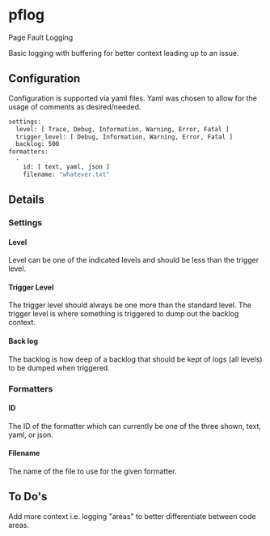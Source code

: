 # pflog
Page Fault Logging

Basic logging with buffering for better context leading up to an issue.

## Configuration
Configuration is supported via yaml files.  Yaml was chosen to allow for the usage of comments as desired/needed.
```bash
settings:
  level: [ Trace, Debug, Information, Warning, Error, Fatal ]
  trigger_level: [ Debug, Information, Warning, Error, Fatal ]
  backlog: 500
formatters:
  -
    id: [ text, yaml, json ]
    filename: "whatever.txt"
```

## Details
### Settings
#### Level
 Level can be one of the indicated levels and should be less than the trigger level.
#### Trigger Level
 The trigger level should always be one more than the standard level.  The trigger level is where something is triggered to dump out the backlog context.
#### Back log
 The backlog is how deep of a backlog that should be kept of logs (all levels) to be dumped when triggered.
### Formatters
#### ID
 The ID of the formatter which can currently be one of the three shown, text, yaml, or json.
#### Filename
 The name of the file to use for the given formatter.
 
## To Do's
Add more context i.e. logging "areas" to better differentiate between code areas.
